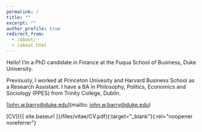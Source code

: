 ```yaml
---
permalink: /
title: ""
excerpt: ""
author_profile: true
redirect_from: 
  - /about/
  - /about.html
---
```


Hello! I’m a PhD candidate in Finance at the Fuqua School of Business, Duke University. 

Previously, I worked at Princeton Univesity and Harvard Business School as a Research Assistant. I have a BA in Philosophy, Politics, Economics and Sociology (PPES) from Trinity College, Dublin. 


[john.w.barry@duke.edu](mailto: john.w.barry@duke.edu)

[CV]({{ site.baseurl }}/files/vitae/CV.pdf){:target="_blank"}{:rel="noopener noreferrer"}